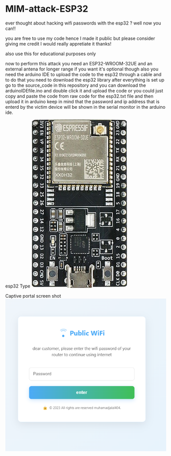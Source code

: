 # MIM-attack-ESP32
ever thought about hacking wifi passwords with the esp32 ? well now you can!!

you are free to use my code hence I made it public but please consider giving me credit I would really appretiate it thanks!

also use this for educational purposes only

now to perform this attack you need an ESP32-WROOM-32UE and an external antena for longer range if you want it's optional though
also you need the arduino IDE to upload the code to the esp32 through a cable and to do that you need to download the esp32 library
after everything is set up go to the source_code in this repository and you can download the arduinoIDEfile.ino and double click it and upload the code or you could just 
copy and paste the code from raw code for the esp32.txt file and then upload it in arduino keep in mind that the password and ip address that is enterd by the victim device will be shown in the serial monitor in the arduino ide.


esp32 Type
![image alt](https://github.com/MuhamadJalalDev/MIM-attack-ESP32/blob/main/img/esp.jpg)


Captive portal screen shot
![image alt](https://github.com/MuhamadJalalDev/MIM-attack-ESP32/blob/main/img/login.png)

